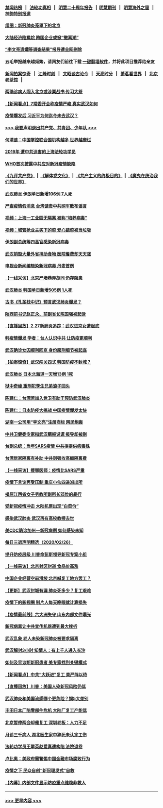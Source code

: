 #### [禁闻热榜](热点新闻.md?=0)  &nbsp;&nbsp;|&nbsp;&nbsp; [法轮功真相](https://github.com/gfw-breaker/truth/blob/master/README.md?=0) &nbsp;&nbsp;|&nbsp;&nbsp; [明慧二十周年报告](https://github.com/gfw-breaker/mh-reports/blob/master/README.md?=0) &nbsp;&nbsp;|&nbsp;&nbsp;[明慧期刊](https://github.com/gfw-breaker/mh-qikan) &nbsp;&nbsp;|&nbsp;&nbsp; [明慧海外之窗](https://github.com/gfw-breaker/mh-news/blob/master/README.md?=0) &nbsp;&nbsp;|&nbsp;&nbsp; [神韵特别报道](https://github.com/gfw-breaker/mh-news/blob/master/shenyun.md?=0)
#### [组图：新冠肺炎笼罩下的北京](../pages/nsc413/n11901202.md?t=02280531) 
#### [大陆经济陷尴尬 跨国企业或掀“撤离潮”](../pages/nsc413/n11901126.md?t=02280531) 
#### [“李文亮遗孀等调查结果”报导遭全网删除](../pages/nsc413/n11901150.md?t=02280531) 
#### 五毛举报越来越频繁，请网友们前往下载 [一键翻墙软件](https://github.com/gfw-breaker/ssr-accounts)，并将此项目推荐给亲友
#### [新闻拍案惊奇](https://github.com/gfw-breaker/banned-news/blob/master/pages/link4.md) &nbsp;&nbsp;|&nbsp;&nbsp; [江峰时刻](https://github.com/gfw-breaker/banned-news/blob/master/pages/link4.md) &nbsp;&nbsp;|&nbsp;&nbsp; [文昭谈古论今](https://github.com/gfw-breaker/banned-news/blob/master/pages/link4.md) &nbsp;&nbsp;|&nbsp;&nbsp; [天亮时分](https://github.com/gfw-breaker/banned-news/blob/master/pages/link4.md) &nbsp;&nbsp;|&nbsp;&nbsp; [萧茗看世界](https://github.com/gfw-breaker/banned-news/blob/master/pages/link4.md) &nbsp;&nbsp;|&nbsp;&nbsp; [北京老茶馆](https://github.com/gfw-breaker/banned-news/blob/master/pages/link4.md) &nbsp;&nbsp;|&nbsp;&nbsp; 
#### [两确诊病人闯入北京或涉栗战书 传习大怒](../pages/nsc413/n11901180.md?t=02280531) 
#### [【新闻看点】7常委开会称疫情严峻 真实武汉如何](../pages/nsc413/n11900820.md?t=02280531) 
#### [疫情爆发后 习近平为何迄今未去武汉？](../pages/nsc413/n11900728.md?t=02280531) 
#### [>>> 我要声明退出共产党、共青团、少年队 <<<](https://github.com/begood0513/goodnews/blob/master/quit/letter.md) 
#### [何清涟：中国掌控联合国机构越多 世界越糜烂](../pages/nsc413/n11901020.md?t=02280531) 
#### [2019年 遭中共迫害的上海法轮功学员](../pages/nsc413/n11900714.md?t=02280531) 
#### [WHO首次披露中共应对新冠疫情缺陷](../pages/nsc413/n11900978.md?t=02280531) 
#### [《九评共产党》](https://github.com/begood0513/9ping.md/blob/master/README.md) &nbsp;|&nbsp; [《解体党文化》](../../../../jtdwh.md/blob/master/README.md)  &nbsp;|&nbsp; [《共产主义的终极目的》](../../../../gczydzjmd.md/blob/master/README.md) &nbsp;|&nbsp; [《魔鬼在统治我们的世界》](../../../../mgztzwmdsj.md/blob/master/README.md) 
#### [武汉肺炎 伊朗单日新增106例 7人死](../pages/nsc413/n11900839.md?t=02280531) 
#### [严查疫情假消息 台湾谴责中共网军散布谣言](../pages/nsc413/n11900739.md?t=02280531) 
#### [视频：上海一工业园无隔离 被称“培养病毒”](../pages/nsc413/n11900765.md?t=02280531) 
#### [视频：城管抢业主买下的菜 爱心蔬菜被当垃圾](../pages/nsc413/n11900620.md?t=02280531) 
#### [伊朗副总统等四高官感染新冠病毒](../pages/nsc413/n11900818.md?t=02280531) 
#### [武汉销毁大量外省捐助食物 医院餐费却天天涨](../pages/nsc413/n11900633.md?t=02280531) 
#### [电视台新闻编辑染新冠病毒 丹麦首例](../pages/nsc413/n11900794.md?t=02280531) 
#### [【一线采访】北京严堵巷弄胡同 仍存隐患](../pages/nsc413/n11900723.md?t=02280531) 
#### [武汉肺炎 韩国单日新增505例 1人死](../pages/nsc413/n11900450.md?t=02280531) 
#### [古书《孔圣枕中记》预言武汉肺炎爆发？](../pages/nsc413/n11899892.md?t=02280531) 
#### [陕西前书记赵正永、前副省长陈国强被起诉](../pages/nsc413/n11900182.md?t=02280531) 
#### [【直播回放】2.27新肺炎追踪：武汉进京女遭起底](../pages/nsc413/n11900415.md?t=02280531) 
#### [韩疫情爆发 学者：台人认识中共 让防疫更顺利](../pages/nsc413/n11900509.md?t=02280531) 
#### [武汉确诊女囚顺利回京 身份服刑细节被起底](../pages/nsc413/n11900305.md?t=02280531) 
#### [【拍案惊奇】武汉闯关四式 韩国防疫不封城？](../pages/nsc413/n11899370.md?t=02280531) 
#### [武汉肺炎 日本北海道一天增13例 1死](../pages/nsc413/n11900329.md?t=02280531) 
#### [狱中奇缘  重刑犯孪生兄弟浪子回头](../pages/nsc413/n11898373.md?t=02280531) 
#### [陈建仁：台湾若加入世卫有助于预防武汉肺炎](../pages/nsc413/n11899571.md?t=02280531) 
#### [陈建仁：日本防疫大挑战 中国疫情爆发太快](../pages/nsc413/n11900169.md?t=02280531) 
#### [湖南一公司用“李文亮”注册商标 网民炮轰](../pages/nsc413/n11899932.md?t=02280531) 
#### [中共卫健委专家指武汉瞒报说谎 报导却被删](../pages/nsc413/n11899565.md?t=02280531) 
#### [台副总统：当年SARS疫情 中共拒提供病毒株](../pages/nsc413/n11899641.md?t=02280531) 
#### [台湾居家隔离有补助 中共则强收高额隔离费](../pages/nsc413/n11899333.md?t=02280531) 
#### [【一线采访】援鄂医师：疫情比SARS严重](../pages/nsc413/n11899583.md?t=02280531) 
#### [疫情下言论再受压制 重庆小伙四进派出所](../pages/nsc413/n11899264.md?t=02280531) 
#### [揭原江西省女子劳教所副所长邓俭的暴行](../pages/nsc413/n11898252.md?t=02280531) 
#### [受新冠疫情冲击 大陆机票出现“白菜价”](../pages/nsc413/n11899112.md?t=02280531) 
#### [感染武汉肺炎 武汉再有高校教授去世](../pages/nsc413/n11897445.md?t=02280531) 
#### [美CDC确诊加州一新冠病例 如何感染未知](../pages/nsc413/n11899165.md?t=02280531) 
#### [每日三退声明精选（2020/02/26）](../pages/nsc413/n11899235.md?t=02280531) 
#### [提升防疫层级 川普命彭斯领导新冠专案小组](../pages/nsc413/n11898934.md?t=02280531) 
#### [【一线采访】北京封区封道 食品价高涨](../pages/nsc413/n11898771.md?t=02280531) 
#### [中国企业经营空前滑坡 北京喊复工地方罢工？](../pages/nsc413/n11898503.md?t=02280531) 
#### [【更新】武汉封城有漏 肺炎死多少？复工艰难](../pages/nsc413/n11890652.md?t=02280531) 
#### [疫情下的影视圈 制片人每天睁眼就计算损失](../pages/nsc413/n11898270.md?t=02280531) 
#### [【疫情最前线】六大洲失守 山东内部文件曝光](../pages/nsc413/n11898455.md?t=02280531) 
#### [新冠病毒让中共宣传机器遭到最大挫折](../pages/nsc413/n11898739.md?t=02280531) 
#### [武汉乱象 老人未染新冠肺炎被要求隔离](../pages/nsc413/n11898557.md?t=02280531) 
#### [武汉解封3小时 知情人：有上千人进入长沙](../pages/nsc413/n11898505.md?t=02280531) 
#### [如何及早诊断新冠患者 美专家找到关键模式](../pages/nsc413/n11898626.md?t=02280531) 
#### [【新闻看点】中共“大跃进”复工 美严阵以待](../pages/nsc413/n11898221.md?t=02280531) 
#### [【直播回放】川普：美国人染新冠风险仍低](../pages/nsc413/n11898088.md?t=02280531) 
#### [武汉肺炎和美国流感哪个更危险？揭5大差别](../pages/nsc413/n11888203.md?t=02280531) 
#### [丰田日本厂陷零部件危机 大陆厂复工产能低](../pages/nsc413/n11898580.md?t=02280531) 
#### [北京暂停两会却催复工 深圳老板：人力不足](../pages/nsc413/n11898526.md?t=02280531) 
#### [月诊三千病人 湖北医生家中猝死未认定工伤](../pages/nsc413/n11898375.md?t=02280531) 
#### [法轮功学员王翠英赵爱真遭构陷 法院退卷](../pages/nsc413/n11897965.md?t=02280531) 
#### [卢比奥：美政府需警惕中国金融市场腐败行为](../pages/nsc413/n11898327.md?t=02280531) 
#### [疫情之下 民众自创“新冠理发式”自救](../pages/nsc413/n11898320.md?t=02280531) 
#### [【内幕】内部文件显示防疫重点维稳非救人](../pages/nsc413/n11896183.md?t=02280531) 

----
#### [ >>> 更早内容 <<< ](../indexes/nsc413-earlier.md)
